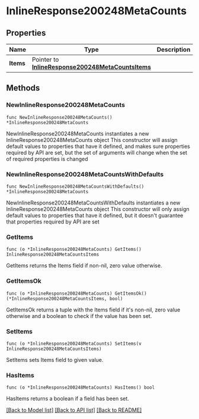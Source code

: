 # InlineResponse200248MetaCounts

## Properties

Name | Type | Description | Notes
------------ | ------------- | ------------- | -------------
**Items** | Pointer to [**InlineResponse200248MetaCountsItems**](InlineResponse200248MetaCountsItems.md) |  | [optional] 

## Methods

### NewInlineResponse200248MetaCounts

`func NewInlineResponse200248MetaCounts() *InlineResponse200248MetaCounts`

NewInlineResponse200248MetaCounts instantiates a new InlineResponse200248MetaCounts object
This constructor will assign default values to properties that have it defined,
and makes sure properties required by API are set, but the set of arguments
will change when the set of required properties is changed

### NewInlineResponse200248MetaCountsWithDefaults

`func NewInlineResponse200248MetaCountsWithDefaults() *InlineResponse200248MetaCounts`

NewInlineResponse200248MetaCountsWithDefaults instantiates a new InlineResponse200248MetaCounts object
This constructor will only assign default values to properties that have it defined,
but it doesn't guarantee that properties required by API are set

### GetItems

`func (o *InlineResponse200248MetaCounts) GetItems() InlineResponse200248MetaCountsItems`

GetItems returns the Items field if non-nil, zero value otherwise.

### GetItemsOk

`func (o *InlineResponse200248MetaCounts) GetItemsOk() (*InlineResponse200248MetaCountsItems, bool)`

GetItemsOk returns a tuple with the Items field if it's non-nil, zero value otherwise
and a boolean to check if the value has been set.

### SetItems

`func (o *InlineResponse200248MetaCounts) SetItems(v InlineResponse200248MetaCountsItems)`

SetItems sets Items field to given value.

### HasItems

`func (o *InlineResponse200248MetaCounts) HasItems() bool`

HasItems returns a boolean if a field has been set.


[[Back to Model list]](../README.md#documentation-for-models) [[Back to API list]](../README.md#documentation-for-api-endpoints) [[Back to README]](../README.md)


